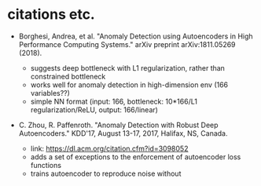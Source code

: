 # citations etc.

- Borghesi, Andrea, et al. "Anomaly Detection using Autoencoders in High Performance Computing Systems." arXiv preprint arXiv:1811.05269 (2018).

    - suggests deep bottleneck with L1 regularization, rather than constrained bottleneck
    - works well for anomaly detection in high-dimension env (166 variables??)
    - simple NN format (input: 166, bottleneck: 10*166/L1 regularization/ReLU, output: 166/linear)

- C. Zhou, R. Paffenroth. "Anomaly Detection with Robust Deep Autoencoders." KDD'17, August 13-17, 2017, Halifax, NS, Canada.

    - link: https://dl.acm.org/citation.cfm?id=3098052
    - adds a set of exceptions to the enforcement of autoencoder loss functions
    - trains autoencoder to reproduce noise without